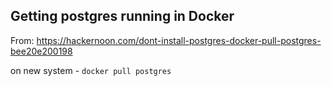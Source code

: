 ## Getting postgres running in Docker
From: https://hackernoon.com/dont-install-postgres-docker-pull-postgres-bee20e200198

on new system - `docker pull postgres`